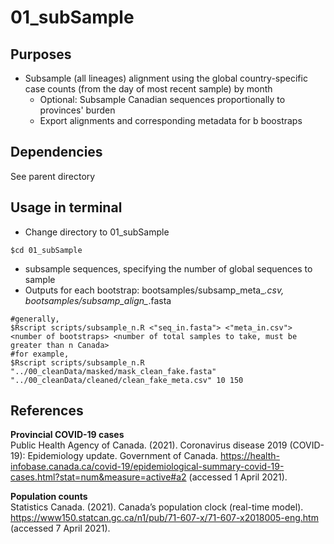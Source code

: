 # 01_subSample

## Purposes
* Subsample (all lineages) alignment using the global country-specific case counts (from the day of most recent sample) by month
    * Optional: Subsample Canadian sequences proportionally to provinces' burden
    * Export alignments and corresponding metadata for b boostraps

## Dependencies
See parent directory

## Usage in terminal
* Change directory to 01_subSample
```console    
$cd 01_subSample
```
* subsample sequences, specifying the number of global sequences to sample
* Outputs for each bootstrap: bootsamples/subsamp_meta_*.csv, bootsamples/subsamp_align_*.fasta
```console    
#generally,
$Rscript scripts/subsample_n.R <"seq_in.fasta"> <"meta_in.csv"> <number of bootstraps> <number of total samples to take, must be greater than n Canada>
#for example,
$Rscript scripts/subsample_n.R "../00_cleanData/masked/mask_clean_fake.fasta" "../00_cleanData/cleaned/clean_fake_meta.csv" 10 150
```    

## References
**Provincial COVID-19 cases**  
Public Health Agency of Canada. (2021). Coronavirus disease 2019 (COVID-19): Epidemiology update. Government of Canada. https://health-infobase.canada.ca/covid-19/epidemiological-summary-covid-19-cases.html?stat=num&measure=active#a2 (accessed 1 April 2021).

**Population counts**  
Statistics Canada. (2021). Canada’s population clock (real-time model). https://www150.statcan.gc.ca/n1/pub/71-607-x/71-607-x2018005-eng.htm (accessed 7 April 2021).
